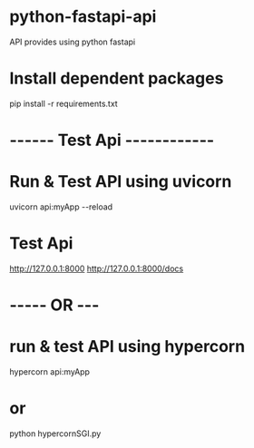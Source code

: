 # python-fastapi-api
API provides using python fastapi

# Install dependent packages
pip install -r requirements.txt

# ------ Test Api ------------
# Run & Test API using uvicorn
uvicorn api:myApp --reload

# Test Api
http://127.0.0.1:8000
http://127.0.0.1:8000/docs


# ----- OR ---
# run & test API using hypercorn
hypercorn api:myApp

# or 
python hypercornSGI.py